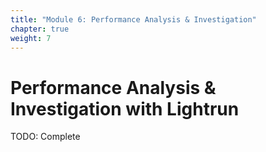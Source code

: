 ```yaml
---
title: "Module 6: Performance Analysis & Investigation"
chapter: true
weight: 7
---
```


# Performance Analysis & Investigation with Lightrun

TODO: Complete